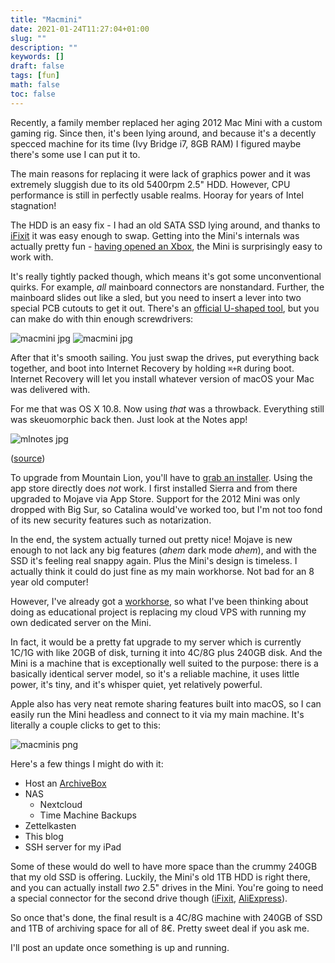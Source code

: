 ```yaml
---
title: "Macmini"
date: 2021-01-24T11:27:04+01:00
slug: ""
description: ""
keywords: []
draft: false
tags: [fun]
math: false
toc: false
---
```


Recently, a family member replaced her aging 2012 Mac Mini with a custom gaming rig. Since then, it's been lying around, and because it's a decently specced machine for its time (Ivy Bridge i7, 8GB RAM) I figured maybe there's some use I can put it to.

The main reasons for replacing it were lack of graphics power and it was extremely sluggish due to its old 5400rpm 2.5" HDD. However, CPU performance is still in perfectly usable realms. Hooray for years of Intel stagnation!

The HDD is an easy fix - I had an old SATA SSD lying around, and thanks to [iFixit](https://www.ifixit.com/Guide/Mac+mini+Late+2012+Hard+Drive+Replacement/11716) it was easy enough to swap. Getting into the Mini's internals was actually pretty fun - [having opened an Xbox](../xbox/), the Mini is surprisingly easy to work with. 

It's really tightly packed though, which means it's got some unconventional quirks. For example, *all* mainboard connectors are nonstandard. Further, the mainboard slides out like a sled, but you need to insert a lever into two special PCB cutouts to get it out. There's an [official U-shaped tool](https://eustore.ifixit.com/products/mac-mini-logic-board-removal-tool), but you can make do with thin enough screwdrivers:

![macmini jpg](../macmini1.jpg)
![macmini jpg](../macmini2.jpg)

After that it's smooth sailing. You just swap the drives, put everything back together, and boot into Internet Recovery by holding `⌘+R` during boot. Internet Recovery will let you install whatever version of macOS your Mac was delivered with. 

For me that was OS X 10.8. Now using *that* was a throwback. Everything still was skeuomorphic back then. Just look at the Notes app!

![mlnotes jpg](../mlnotes.jpg)

([source](https://news.softpedia.com/news/OS-X-Mountain-Lion-Features-Notes-254224.shtml))

To upgrade from Mountain Lion, you'll have to [grab an installer](https://support.apple.com/en-us/HT211683). Using the app store directly does *not* work. I first installed Sierra and from there upgraded to Mojave via App Store. Support for the 2012 Mini was only dropped with Big Sur, so Catalina would've worked too, but I'm not too fond of its new security features such as notarization.

In the end, the system actually turned out pretty nice! Mojave is new enough to not lack any big features (*ahem* dark mode *ahem*), and with the SSD it's feeling real snappy again. Plus the Mini's design is timeless. I actually think it could do just fine as my main workhorse. Not bad for an 8 year old computer!

However, I've already got a [workhorse](../setups/), so what I've been thinking about doing as educational project is replacing my cloud VPS with running my own dedicated server on the Mini. 

In fact, it would be a pretty fat upgrade to my server which is currently 1C/1G with like 20GB of disk, turning it into 4C/8G plus 240GB disk. And the Mini is a machine that is exceptionally well suited to the purpose: there is a basically identical server model, so it's a reliable machine, it uses little power, it's tiny, and it's whisper quiet, yet relatively powerful.

Apple also has very neat remote sharing features built into macOS, so I can easily run the Mini headless and connect to it via my main machine. It's literally a couple clicks to get to this:

![macminis png](../macminis.png)

Here's a few things I might do with it:

* Host an [ArchiveBox](https://github.com/ArchiveBox/ArchiveBox)
* NAS
  * Nextcloud
  * Time Machine Backups
* Zettelkasten
* This blog
* SSH server for my iPad

Some of these would do well to have more space than the crummy 240GB that my old SSD is offering. Luckily, the Mini's old 1TB HDD is right there, and you can actually install *two* 2.5" drives in the Mini. You're going to need a special connector for the second drive though ([iFixit](https://eustore.ifixit.com/products/mac-mini-dual-drive-kit), [AliExpress](https://www.aliexpress.com/item/32875202193.html)).

So once that's done, the final result is a 4C/8G machine with 240GB of SSD and 1TB of archiving space for all of 8€. Pretty sweet deal if you ask me.

I'll post an update once something is up and running.

